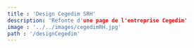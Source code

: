 ```yaml
---
title : 'Design Cegedim SRH'
description: 'Refonte d'une page de l'entreprise Cegedim'
image : '../../images/cegedimRH.jpg' 
path : '/designCegedim'
---
```



